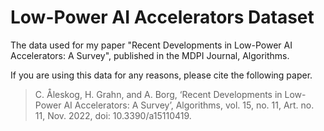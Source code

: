 # Low-Power AI Accelerators Dataset
The data used for my paper "Recent Developments in Low-Power AI Accelerators: A Survey", published in the MDPI Journal, Algorithms.

If you are using this data for any reasons, please cite the following paper.

> C. Åleskog, H. Grahn, and A. Borg, ‘Recent Developments in Low-Power AI Accelerators: A Survey’, Algorithms, vol. 15, no. 11, Art. no. 11, Nov. 2022, doi: 10.3390/a15110419.
